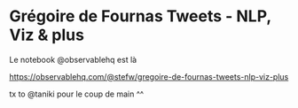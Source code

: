 # Grégoire de Fournas Tweets - NLP, Viz & plus

Le notebook @observablehq est là 

https://observablehq.com/@stefw/gregoire-de-fournas-tweets-nlp-viz-plus

tx to @taniki pour le coup de main ^^
